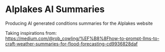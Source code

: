 # Alplakes AI Summaries

Producing AI generated conditions summaries for the Alplakes website

Taking inspirations from: https://medium.com/@rob_cowling/%EF%B8%8Fhow-to-prompt-llms-to-craft-weather-summaries-for-flood-forecasting-cd9936828daf